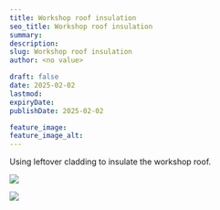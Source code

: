 ```yaml
---
title: Workshop roof insulation
seo_title: Workshop roof insulation
summary:
description:
slug: Workshop roof insulation
author: <no value>

draft: false
date: 2025-02-02
lastmod:
expiryDate:
publishDate: 2025-02-02

feature_image:
feature_image_alt:
---
```

Using leftover cladding to insulate the workshop roof.

![](/images/1524.jpeg)

![](/images/1523.jpeg)